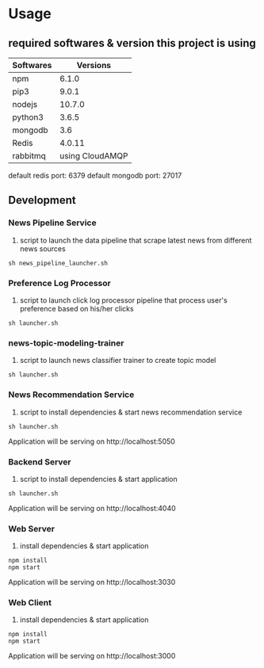 # Usage

## required softwares & version this project is using

| Softwares | Versions        |
| --------- | --------------- |
| npm       | 6.1.0           |
| pip3      | 9.0.1           |
| nodejs    | 10.7.0          |
| python3   | 3.6.5           |
| mongodb   | 3.6             |
| Redis     | 4.0.11          |
| rabbitmq  | using CloudAMQP |

default redis port: 6379
default mongodb port: 27017

## Development

### News Pipeline Service

1. script to launch the data pipeline that scrape latest news from different news sources

```terminal
sh news_pipeline_launcher.sh
```

### Preference Log Processor

1. script to launch click log processor pipeline that process user's preference based on his/her clicks

```terminal
sh launcher.sh
```

### news-topic-modeling-trainer

1. script to launch news classifier trainer to create topic model

```terminal
sh launcher.sh
```

### News Recommendation Service

1. script to install dependencies & start news recommendation service

```terminal
sh launcher.sh
```

Application will be serving on http://localhost:5050

### Backend Server

1. script to install dependencies & start application

```terminal
sh launcher.sh
```

Application will be serving on http://localhost:4040

### Web Server

1. install dependencies & start application

```terminal
npm install
npm start
```

Application will be serving on http://localhost:3030

### Web Client

1. install dependencies & start application

```terminal
npm install
npm start
```

Application will be serving on http://localhost:3000

